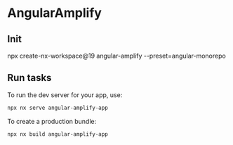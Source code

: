 # AngularAmplify
## Init
npx create-nx-workspace@19 angular-amplify --preset=angular-monorepo

## Run tasks

To run the dev server for your app, use:

```sh
npx nx serve angular-amplify-app
```

To create a production bundle:

```sh
npx nx build angular-amplify-app
```
